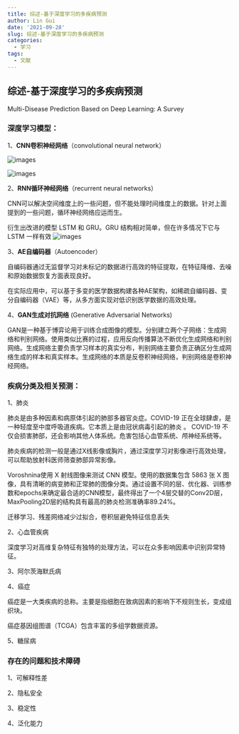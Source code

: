 ```yaml
---
title: 综述-基于深度学习的多疾病预测
author: Lin Gui
date: '2021-09-28'
slug: 综述-基于深度学习的多疾病预测
categories:
  - 学习
tags:
  - 文献
---
```


## 综述-基于深度学习的多疾病预测   

Multi-Disease Prediction Based on Deep Learning: A Survey

### 深度学习模型：

1、**CNN卷积神经网络**（convolutional neural network）

![images](index.assets/CMES_16728-fig-2.png)

![images](index.assets/table-1.png)

2、**RNN循环神经网络**（recurrent neural networks）

CNN可以解决空间维度上的一些问题，但不能处理时间维度上的数据。针对上面提到的一些问题，循环神经网络应运而生。

衍生出改进的模型 LSTM 和 GRU。GRU 结构相对简单，但在许多情况下它与 LSTM 一样有效 ![images](index.assets/CMES_16728-fig-3.png)

3、**AE自编码器**（Autoencoder）

自编码器通过无监督学习对未标记的数据进行高效的特征提取，在特征降维、去噪和原始数据恢复方面表现良好。

在实际应用中，可以基于多变的医学数据构建各种AE架构，如稀疏自编码器、变分自编码器（VAE）等，从多方面实现对低识别医学数据的高效处理。

4、**GAN生成对抗网络** (Generative Adversarial Networks)     

GAN是一种基于博弈论用于训练合成图像的模型。分别建立两个子网络：生成网络和判别网络。使用类似比赛的过程，应用反向传播算法不断优化生成网络和判别网络。生成网络主要负责学习样本的真实分布，判别网络主要负责正确区分生成网络生成的样本和真实样本。生成网络的本质是反卷积神经网络，判别网络是卷积神经网络。

### 疾病分类及相关预测：

1、肺炎

肺炎是由多种因素和病原体引起的肺部多器官炎症。COVID-19 正在全球肆虐，是一种轻度至中度呼吸道疾病。它本质上是由冠状病毒引起的肺炎 。 COVID-19 不仅会损害肺部，还会影响其他人体系统。危害包括心血管系统、颅神经系统等。

肺炎疾病的检测一般是通过X线影像或胸片，通过深度学习对影像进行高效处理，可以帮助放射科医师筛查肺部异常影像。

Voroshnina使用 X 射线图像来测试 CNN 模型。使用的数据集包含 5863 张 X 图像，具有清晰的病变肺和正常肺的图像分类。通过设置不同的层、优化器、训练参数和epochs来确定最合适的CNN模型，最终得出了一个4层交替的Conv2D层，MaxPooling2D层的结构具有最高的肺炎检测准确率89.24%。

迁移学习、残差网络减少过拟合，卷积层避免特征信息丢失

2、心血管疾病

深度学习对高维复杂特征有独特的处理方法，可以在众多影响因素中识别异常特征。

3、阿尔茨海默氏病     

4、癌症

癌症是一大类疾病的总称。主要是指细胞在致病因素的影响下不规则生长，变成组织块。

癌症基因组图谱（TCGA）包含丰富的多组学数据资源。

5、糖尿病     

### 存在的问题和技术障碍

1、可解释性差

2、隐私安全

3、稳定性

4、泛化能力
